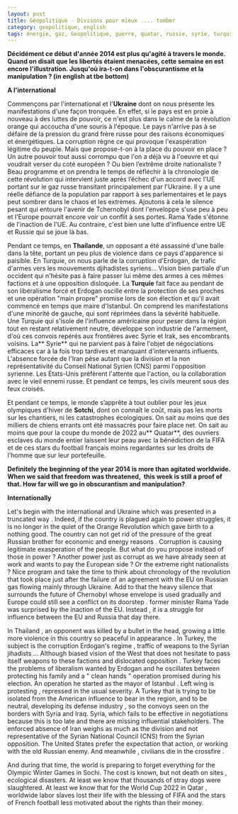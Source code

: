 ```yaml
---
layout: post
title: Géopolitique - Divisons pour mieux .... tomber
category: geopolitique, english
tags: énergie, gaz, Geopolitique, guerre, quatar, russie, syrie, turquie, ukraine
---
```

**Décidément ce début d'année 2014 est plus qu'agité à travers le monde. Quand on disait que les libertés étaient menacées, cette semaine en est encore l'illustration. Jusqu'où ira-t-on dans l'obscurantisme et la manipulation ? (in english at tbe bottom)**

**A l'international**

Commençons par l'international et l'**Ukraine** dont on nous présente les manifestations d'une façon tronquée. En effet, si le pays est en proie à nouveau à des luttes de pouvoir, ce n'est plus dans le calme de la révolution orange qui accoucha d'une souris à l'époque. Le pays n'arrive pas à se défaire de la pression du grand frère russe pour des raisons économiques et énergétiques. La corruption règne ce qui provoque l'exaspération légitime du peuple. Mais que propose-t-on à la place du pouvoir en place ? Un autre pouvoir tout aussi corrompu que l'on a déjà vu à l'oeuvre et qui voudrait verser du coté européen ? Ou bien l’extrême droite nationaliste ? Beau programme et on prendra le temps de réfléchir à la chronologie de cette révolution qui intervient juste après l’échec d'un accord avec l'UE portant sur le gaz russe transitant principalement par l'Ukraine. Il y a une réelle défiance de la population par rapport à ses parlementaires et le pays peut sombrer dans le chaos et les extrèmes. Ajoutons à cela le silence pesant qui entoure l'avenir de Tchernobyl dont l'enveloppe s'use peu à peu et l'Europe pourrait encore voir un conflit à ses portes. Rama Yade s'étonne de l'inaction de l'UE. Au contraire, c'est bien une lutte d'influence entre UE et Russie qui se joue là bas.<!--more-->

Pendant ce temps, en **Thailande**, un opposant a été assassiné d'une balle dans la tête, portant un peu plus de violence dans ce pays d'apparence si paisible. En Turquie, on nous parle de la corruption d'Erdogan, de trafic d'armes vers les mouvements djihadistes syriens... Vision bien partiale d'un occident qui n'hésite pas à faire passer lui même des armes à ces mêmes factions et à une opposition disloquée. La **Turquie** fait face au pendant de son libéralisme forcé et Erdogan oscille entre la protection de ses proches et une opération "main propre" promise lors de son élection et qu'il avait commencé en temps que maire d'Istanbul. On comprend les manifestations d'une minorité de gauche, qui sont réprimées dans la sévérité habituelle. Une Turquie qui s'isole de l'influence américaine pour peser dans la région tout en restant relativement neutre, développe son industrie de l'armement, d'où ces convois repérés aux frontières avec Syrie et Irak, ses encombrants voisins. La** Syrie** qui ne parvient pas à faire l'objet de négociations efficaces car à la fois trop tardives et manquant d'intervenants influents. L'absence forcée de l'Iran pèse autant que la division et la non représentativité du Conseil National Syrien (CNS) parmi l'opposition syrienne. Les États-Unis préfèrent l'attente que l'action, ou la collaboration avec le vieil ennemi russe. Et pendant ce temps, les civils meurent sous des feux croisés.

Et pendant ce temps, le monde s’apprête à tout oublier pour les jeux olympiques d'hiver de **Sotchi**, dont on connaît le coût, mais pas les morts sur les chantiers, ni les catastrophes écologiques. On sait au moins que des milliers de chiens errants ont été massacrés pour faire place net. On sait au moins que pour la coupe du monde de 2022 au** Quatar**, des ouvriers esclaves du monde entier laissent leur peau avec la bénédiction de la FIFA et de ces stars du football français moins regardantes sur les droits de l'homme que sur leur portefeuille.

**Definitely the beginning of the year 2014 is more than agitated worldwide. When we said that freedom was threatened,  this week is still a proof of that. How far will we go in obscurantism and manipulation?**

**Internationally**

Let's begin with the international and Ukraine which was presented in a truncated way . Indeed, if the country is plagued again to power struggles, it is no longer in the quiet of the Orange Revolution which gave birth to a nothing good. The country can not get rid of the pressure of the great Russian brother for economic and energy reasons . Corruption is causing legitimate exasperation of the people. But what do you propose instead of those in power ? Another power just as corrupt as we have already seen at work and wants to pay the European side ? Or the extreme right nationalists ? Nice program and take the time to think about chronology of the revolution that took place just after the failure of an agreement with the EU on Russian gas flowing mainly through Ukraine. Add to that the heavy silence that surrounds the future of Chernobyl whose envelope is used gradually and Europe could still see a conflict on its doorstep . former minister Rama Yade was surprised by the inaction of the EU. Instead , it is a struggle for influence between the EU and Russia that day there.

In Thailand , an opponent was killed by a bullet in the head, growing a little more violence in this country so peaceful in appearance . In Turkey, the subject is the corruption Erdogan's regime , traffic of weapons to the Syrian jihadists ... Although biased vision of the West that does not hesitate to pass itself weapons to these factions and dislocated opposition . Turkey faces the problems of liberalism wanted by Erdogan and he oscillates between protecting his family and a " clean hands " operation promised during his election. An operation he started as the mayor of Istanbul . Left wing is protesting , repressed in the usual severity. A Turkey that is trying to be isolated from the American influence to bear in the region, and to be neutral, developing its defense industry , so the convoys seen on the borders with Syria and Iraq. Syria, which fails to be effective in negotiations because this is too late and there are missing influential stakeholders. The enforced absence of Iran weighs as much as the division and not representative of the Syrian National Council (CNS) from the Syrian opposition. The United States prefer the expectation that action, or working with the old Russian enemy. And meanwhile , civilians die in the crossfire .

And during that time, the world is preparing to forget everything for the Olympic Winter Games in Sochi. The cost is known, but not death on sites , ecological disasters. At least we know that thousands of stray dogs were slaughtered. At least we know that for the World Cup 2022 in Qatar , worldwide labor slaves lost their life with the blessing of FIFA and the stars of French football less motivated about the rights than their money.

